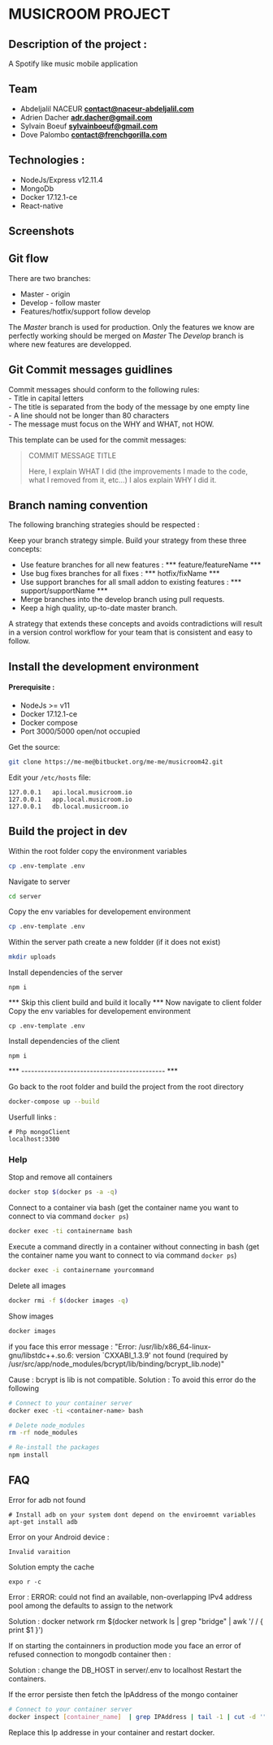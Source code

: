 MUSICROOM PROJECT
=========================

## Description of the project :

A Spotify like music mobile application

## Team 
- Abdeljalil NACEUR **contact@naceur-abdeljalil.com**
- Adrien Dacher **adr.dacher@gmail.com**
- Sylvain Boeuf **sylvainboeuf@gmail.com**
- Dove Palombo **contact@frenchgorilla.com**

## Technologies :
 - NodeJs/Express v12.11.4
 - MongoDb
 - Docker 17.12.1-ce
 - React-native

## Screenshots

## Git flow
There are two branches:
 - Master - origin
 - Develop - follow master
 - Features/hotfix/support follow develop

The *Master* branch is used for production. Only the features we know are perfectly working should be merged on *Master* 
The *Develop* branch is where new features are developped.

## Git Commit messages guidlines

Commit messages should conform to the following rules:  
	- Title in capital letters  
	- The title is separated from the body of the message by one empty line  
	- A line should not be longer than 80 characters  
	- The message must focus on the WHY and WHAT, not HOW.  
  
This template can be used for the commit messages:  

> COMMIT MESSAGE TITLE
> 
> Here, I explain WHAT I did (the improvements I made to the code, what I removed
> from it, etc...)
> I alos explain WHY I did it.
  

## Branch naming convention 
The following branching strategies should be respected :

Keep your branch strategy simple. Build your strategy from these three concepts:

- Use feature branches for all new features : *** feature/featureName ***
- Use bug fixes branches for all fixes : *** hotfix/fixName ***
- Use support branches for all small addon to existing features : *** support/supportName ***
- Merge branches into the develop branch using pull requests.
- Keep a high quality, up-to-date master branch.

A strategy that extends these concepts and avoids contradictions will result in a version control 
workflow for your team that is consistent and easy to follow.

## Install the development environment

#### Prerequisite :
 - NodeJs >= v11
 - Docker 17.12.1-ce
 - Docker compose
 - Port 3000/5000 open/not occupied

Get the source:

```bash
git clone https://me-me@bitbucket.org/me-me/musicroom42.git
```

Edit your `/etc/hosts` file:

```
127.0.0.1   api.local.musicroom.io
127.0.0.1   app.local.musicroom.io
127.0.0.1   db.local.musicroom.io
```

## Build the project in dev

Within the root folder copy the environment variables

```bash
cp .env-template .env
```

Navigate to server

```bash
cd server
```

Copy the env variables for developement environment

```bash
cp .env-template .env
```

Within the server path create a new foldder (if it does not exist)

```bash
mkdir uploads
```

Install dependencies of the server
```
npm i
```

*** Skip this client build and build it locally ***
Now navigate to client folder
Copy the env variables for developement environment
```
cp .env-template .env
```

Install dependencies of the client
```
npm i
```
*** -------------------------------------------- ***

Go back to the root folder and
build the project from the root directory
```bash
docker-compose up --build
```

Userfull links :
```
# Php mongoClient
localhost:3300
```
### Help

Stop and remove all containers

```bash
docker stop $(docker ps -a -q)
```

Connect to a container via bash (get the container name you want to connect to via command `docker ps`)
```bash
docker exec -ti containername bash
```

Execute a command directly in a container without connecting in bash (get the container name you want to connect to via command `docker ps`)

```bash
docker exec -i containername yourcommand
```

Delete all images 

```bash
docker rmi -f $(docker images -q)
```

Show images 

```bash
docker images
```

if you face this error message :
"Error: /usr/lib/x86_64-linux-gnu/libstdc++.so.6: version `CXXABI_1.3.9' not found (required by /usr/src/app/node_modules/bcrypt/lib/binding/bcrypt_lib.node)"

Cause : bcrypt is lib is not compatible.
Solution : To avoid this error do the following

```bash
# Connect to your container server
docker exec -ti <container-name> bash

# Delete node_modules
rm -rf node_modules

# Re-install the packages
npm install
```

## FAQ

Error for adb not found
```
# Install adb on your system dont depend on the enviroemnt variables
apt-get install adb
```

Error on your Android device :
```
Invalid varaition
```
Solution empty the cache
```
expo r -c
```

Error :
ERROR: could not find an available, non-overlapping IPv4 address pool among the defaults to assign to the network

Solution :
docker network rm $(docker network ls | grep "bridge" | awk '/ / { print $1 }')

If on starting the containners in production mode 
you face an error of refused connection to mongodb container then :

Solution : change the DB_HOST in server/.env to localhost
Restart the containers.

If the error persiste then fetch the IpAddress of the mongo container 

```bash
# Connect to your container server
docker inspect [container_name]  | grep IPAddress | tail -1 | cut -d '"' -f4
```
Replace this Ip addresse in your container and restart docker.